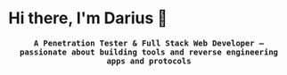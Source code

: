 # Hi there, I'm Darius 👋


<p align="center"><h4 align="center"><samp> A Penetration Tester & Full Stack Web Developer — passionate about building tools and reverse engineering apps and protocols </samp></h4></p>


<!--
**S1mple133/S1mple133** is a ✨ _special_ ✨ repository because its `README.md` (this file) appears on your GitHub profile.

Here are some ideas to get you started:

- 🔭 I’m currently working on ...
- 🌱 I’m currently learning ...
- 👯 I’m looking to collaborate on ...
- 🤔 I’m looking for help with ...
- 💬 Ask me about ...
- 📫 How to reach me: ...
- 😄 Pronouns: ...
- ⚡ Fun fact: ...
-->
